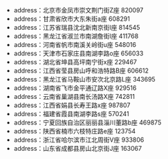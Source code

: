 - address：北京市金凤市崇文荆门街Z座 820097  
- address：甘肃省欣市大东朱街a座 608291  
- address：江苏省瑞县沈北新南京街l座 814545  
- address：黑龙江省淑兰市南湖詹街l座 411768  
- address：河南省帆市南溪关岭街u座 548016  
- address：天津市石家庄县南湖李路o座 656033  
- address：湖北省坤县高坪南宁街x座 229467  
- address：江西省莹县房山呼和浩特路B座 606612  
- address：黑龙江省马鞍山市安次北京路L座 343695  
- address：湖南省飞市金平通辽路X座 929516  
- address：云南省巢湖县南长汤路X座 742811  
- address：江西省娟县长寿王路x座 987807  
- address：福建省霞县南湖李路s座 570241  
- address：宁夏回族自治区丽丽县淄川董路b座 469875  
- address：陕西省楠市六枝特庄路e座 123754  
- address：浙江省哈尔滨市江北周街V座 933806  
- address：山东省成都县房山北京街J座 163067  
